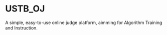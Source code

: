 # USTB_OJ
A simple, easy-to-use online judge platform, aimming for Algorithm Training and Instruction.
